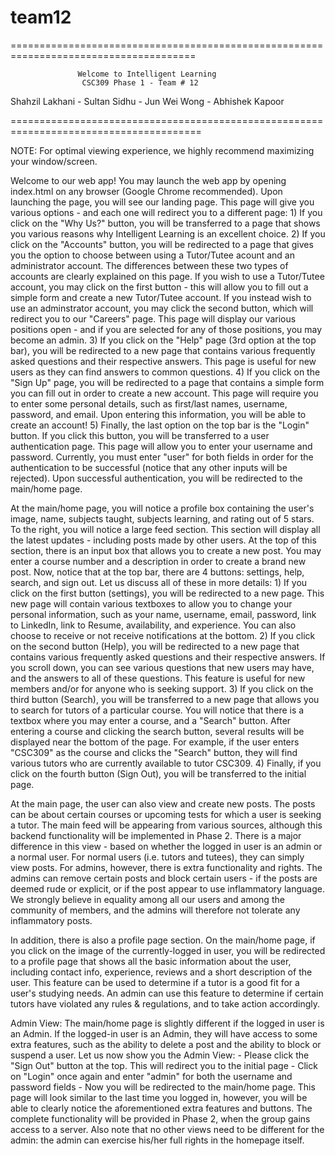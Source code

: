 # team12
======================================================================================
				
				   Welcome to Intelligent Learning 
                    CSC309 Phase 1 - Team # 12 
   Shahzil Lakhani - Sultan Sidhu - Jun Wei Wong - Abhishek Kapoor 

=======================================================================================

NOTE: For optimal viewing experience, we highly recommend maximizing your window/screen.  

Welcome to our web app! You may launch the web app by opening index.html on any browser (Google Chrome recommended). Upon launching the page, you will see our landing page. This page will give you various options - and each one will redirect you to a different page: 
	1) If you click on the "Why Us?" button, you will be transferred to a page that shows you various reasons why Intelligent Learning is an excellent choice.
	2) If you click on the "Accounts" button, you will be redirected to a page that gives you the option to choose between using a Tutor/Tutee acount and an administrator account. The differences between these two types of accounts are clearly explained on this page. If you wish to use a Tutor/Tutee account, you may click on the first button - this will allow you to fill out a simple form and create a new Tutor/Tutee account. If you instead wish to use an adminstrator account, you may click the second button, which will redirect you to our "Careers" page. This page will display our various positions open - and if you are selected for any of those positions, you may become an admin. 
	3) If you click on the "Help" page (3rd option at the top bar), you will be redirected to a new page that contains various frequently asked questions and their respective answers. This page is useful for new users as they can find answers to common questions. 
	4) If you click on the "Sign Up" page, you will be redirected to a page that contains a simple form you can fill out in order to create a new account. This page will require you to enter some personal details, such as first/last names, username, password, and email. Upon entering this information, you will be able to create an account! 
	5) Finally, the last option on the top bar is the "Login" button. If you click this button, you will be transferred to a user authentication page. This page will allow you to enter your username and password. Currently, you must enter "user" for both fields in order for the authentication to be successful (notice that any other inputs will be rejected). Upon successful authentication, you will be redirected to the main/home page. 

At the main/home page, you will notice a profile box containing the user's image, name, subjects taught, subjects learning, and rating out of 5 stars. To the right, you will notice a large feed section. This section will display all the latest updates - including posts made by other users. At the top of this section, there is an input box that allows you to create a new post. You may enter a course number and a description in order to create a brand new post. Now, notice that at the top bar, there are 4 buttons: settings, help, search, and sign out. Let us discuss all of these in more details: 
	1) If you click on the first button (settings), you will be redirected to a new page. This new page will contain various textboxes to allow you to change your personal information, such as your name, username, email, password, link to LinkedIn, link to Resume, availability, and experience. You can also choose to receive or not receive notifications at the bottom. 
	2) If you click on the second button (Help), you will be redirected to a new page that contains various frequently asked questions and their respective answers. If you scroll down, you can see various questions that new users may have, and the answers to all of these questions. This feature is useful for new members and/or for anyone who is seeking support. 
	3) If you click on the third button (Search), you will be transferred to a new page that allows you to search for tutors of a particular course. You will notice that there is a textbox where you may enter a course, and a "Search" button. After entering a course and clicking the search button, several results will be displayed near the bottom of the page. For example, if the user enters "CSC309" as the course and clicks the "Search" button, they will find various tutors who are currently available to tutor CSC309. 
	4) Finally, if you click on the fourth button (Sign Out), you will be transferred to the initial page. 

At the main page, the user can also view and create new posts. The posts can be about certain courses or upcoming tests for which a user is seeking a tutor. The main feed will be appearing from various sources, although this backend functionality will be implemented in Phase 2. There is a major difference in this view - based on whether the logged in user is an admin or a normal user. For normal users (i.e. tutors and tutees), they can simply view posts. For admins, however, there is extra functionality and rights. The admins can remove certain posts and block certain users - if the posts are deemed rude or explicit, or if the post appear to use inflammatory language. We strongly believe in equality among all our users and among the community of members, and the admins will therefore not tolerate any inflammatory posts. 

In addition, there is also a profile page section. On the main/home page, if you click on the image of the currently-logged in user, you will be redirected to a profile page that shows all the basic information about the user, including contact info, experience, reviews and a short description of the user. This feature can be used to determine if a tutor is a good fit for a user's studying needs. An admin can use this feature to determine if certain tutors have violated any rules & regulations, and to take action accordingly. 

Admin View: The main/home page is slightly different if the logged in user is an Admin. If the logged-in user is an Admin, they will have access to some extra features, such as the ability to delete a post and the ability to block or suspend a user. Let us now show you the Admin View: 
	- Please click the "Sign Out" button at the top. This will redirect you to the initial page 
	- Click on "Login" once again and enter "admin" for both the username and password fields 
	- Now you will be redirected to the main/home page. This page will look similar to the last time you logged in, however, you will be able to clearly notice the aforementioned extra features and buttons. The complete functionality will be provided in Phase 2, when the group gains access to a server. Also note that no other views need to be different for the admin: the admin can exercise his/her full rights in the homepage itself. 
	




